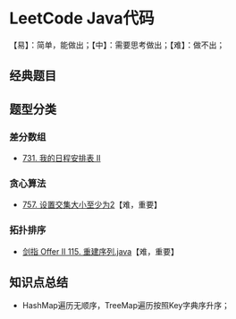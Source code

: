 # LeetCode Java代码

【易】：简单，能做出；【中】：需要思考做出；【难】：做不出；

## 经典题目
## 题型分类
### 差分数组
* [731. 我的日程安排表 II](src/main/java/com/leetcode/731.%20我的日程安排表%20II.java)

### 贪心算法
* [757. 设置交集大小至少为2](src/main/java/com/leetcode/757.%20设置交集大小至少为2.java)【难，重要】

### 拓扑排序
* [剑指 Offer II 115. 重建序列.java](src/main/java/com/leetcode/剑指%20Offer%20II%20115.%20重建序列.java)【难，重要】

## 知识点总结
* HashMap遍历无顺序，TreeMap遍历按照Key字典序升序；